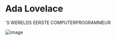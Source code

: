 # Ada Lovelace
'S WERELDS EERSTE COMPUTERPROGRAMMEUR

![image](https://user-images.githubusercontent.com/69724530/163168443-fa4735d6-ee5b-422a-a7be-b8b4ac397c08.png)

